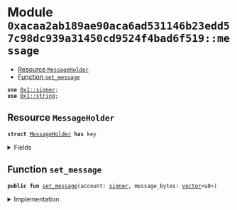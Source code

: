 
<a name="0xacaa2ab189ae90aca6ad531146b23edd57c98dc939a31450cd9524f4bad6f519_message"></a>

# Module `0xacaa2ab189ae90aca6ad531146b23edd57c98dc939a31450cd9524f4bad6f519::message`



-  [Resource `MessageHolder`](#0xacaa2ab189ae90aca6ad531146b23edd57c98dc939a31450cd9524f4bad6f519_message_MessageHolder)
-  [Function `set_message`](#0xacaa2ab189ae90aca6ad531146b23edd57c98dc939a31450cd9524f4bad6f519_message_set_message)


<pre><code><b>use</b> <a href="">0x1::signer</a>;
<b>use</b> <a href="">0x1::string</a>;
</code></pre>



<a name="0xacaa2ab189ae90aca6ad531146b23edd57c98dc939a31450cd9524f4bad6f519_message_MessageHolder"></a>

## Resource `MessageHolder`



<pre><code><b>struct</b> <a href="HelloBlockchain.md#0xacaa2ab189ae90aca6ad531146b23edd57c98dc939a31450cd9524f4bad6f519_message_MessageHolder">MessageHolder</a> <b>has</b> key
</code></pre>



<details>
<summary>Fields</summary>


<dl>
<dt>
<code><a href="HelloBlockchain.md#0xacaa2ab189ae90aca6ad531146b23edd57c98dc939a31450cd9524f4bad6f519_message">message</a>: <a href="_String">string::String</a></code>
</dt>
<dd>

</dd>
</dl>


</details>

<a name="0xacaa2ab189ae90aca6ad531146b23edd57c98dc939a31450cd9524f4bad6f519_message_set_message"></a>

## Function `set_message`



<pre><code><b>public</b> <b>fun</b> <a href="HelloBlockchain.md#0xacaa2ab189ae90aca6ad531146b23edd57c98dc939a31450cd9524f4bad6f519_message_set_message">set_message</a>(account: <a href="">signer</a>, message_bytes: <a href="">vector</a>&lt;u8&gt;)
</code></pre>



<details>
<summary>Implementation</summary>


<pre><code><b>public</b> entry <b>fun</b> <a href="HelloBlockchain.md#0xacaa2ab189ae90aca6ad531146b23edd57c98dc939a31450cd9524f4bad6f519_message_set_message">set_message</a>(account: <a href="">signer</a>, message_bytes: <a href="">vector</a>&lt;u8&gt;)
<b>acquires</b> <a href="HelloBlockchain.md#0xacaa2ab189ae90aca6ad531146b23edd57c98dc939a31450cd9524f4bad6f519_message_MessageHolder">MessageHolder</a> {
    <b>let</b> <a href="HelloBlockchain.md#0xacaa2ab189ae90aca6ad531146b23edd57c98dc939a31450cd9524f4bad6f519_message">message</a> = <a href="_utf8">string::utf8</a>(message_bytes);
    <b>let</b> account_addr = <a href="_address_of">signer::address_of</a>(&account);
    <b>if</b> (!<b>exists</b>&lt;<a href="HelloBlockchain.md#0xacaa2ab189ae90aca6ad531146b23edd57c98dc939a31450cd9524f4bad6f519_message_MessageHolder">MessageHolder</a>&gt;(account_addr)) {
        <b>move_to</b>(&account, <a href="HelloBlockchain.md#0xacaa2ab189ae90aca6ad531146b23edd57c98dc939a31450cd9524f4bad6f519_message_MessageHolder">MessageHolder</a> {
            <a href="HelloBlockchain.md#0xacaa2ab189ae90aca6ad531146b23edd57c98dc939a31450cd9524f4bad6f519_message">message</a>,
        })
    } <b>else</b> {
        <b>let</b> old_message_holder = <b>borrow_global_mut</b>&lt;<a href="HelloBlockchain.md#0xacaa2ab189ae90aca6ad531146b23edd57c98dc939a31450cd9524f4bad6f519_message_MessageHolder">MessageHolder</a>&gt;(account_addr);
        old_message_holder.<a href="HelloBlockchain.md#0xacaa2ab189ae90aca6ad531146b23edd57c98dc939a31450cd9524f4bad6f519_message">message</a> = <a href="HelloBlockchain.md#0xacaa2ab189ae90aca6ad531146b23edd57c98dc939a31450cd9524f4bad6f519_message">message</a>;
    }
}
</code></pre>



</details>

